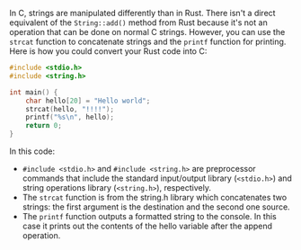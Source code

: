 In C, strings are manipulated differently than in Rust. There isn't a direct equivalent of the `String::add()` method from Rust because it's not an operation that can be done on normal C strings. However, you can use the `strcat` function to concatenate strings and the `printf` function for printing.
Here is how you could convert your Rust code into C:
```c
#include <stdio.h>
#include <string.h>

int main() {
    char hello[20] = "Hello world";
    strcat(hello, "!!!!");
    printf("%s\n", hello);
    return 0;
}
```
In this code:
- `#include <stdio.h>` and `#include <string.h>` are preprocessor commands that include the standard input/output library (`<stdio.h>`) and string operations library (`<string.h>`), respectively.
- The `strcat` function is from the string.h library which concatenates two strings: the first argument is the destination and the second one source.
- The `printf` function outputs a formatted string to the console. In this case it prints out the contents of the hello variable after the append operation.
